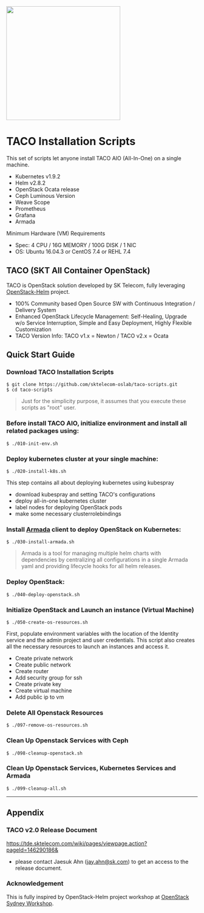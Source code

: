 <img src="https://github.com/sktelecom-oslab/docs/blob/master/images/taco-logo.png" width="300">

# TACO Installation Scripts

This set of scripts let anyone install TACO AIO (All-In-One) on a single machine.

* Kubernetes v1.9.2
* Helm v2.8.2
* OpenStack Ocata release
* Ceph Luminous Version 
* Weave Scope
* Prometheus 
* Grafana
* Armada

Minimum Hardware (VM) Requirements 
* Spec: 4 CPU / 16G MEMORY / 100G DISK / 1 NIC
* OS: Ubuntu 16.04.3 or CentOS 7.4 or REHL 7.4   


## TACO (SKT All Container OpenStack) 

TACO is OpenStack solution developed by SK Telecom, fully leveraging [OpenStack-Helm] project.
* 100% Community based Open Source SW with Continuous Integration / Delivery System
* Enhanced OpenStack Lifecycle Management: Self-Healing, Upgrade w/o Service Interruption, Simple and Easy Deployment, Highly Flexible Customization 
* TACO Version Info: TACO v1.x = Newton / TACO v2.x = Ocata  


## Quick Start Guide

### Download TACO Installation Scripts

    $ git clone https://github.com/sktelecom-oslab/taco-scripts.git
    $ cd taco-scripts

> Just for the simplicity purpose, it assumes that you execute these scripts as "root" user. 

### Before install TACO AIO, initialize environment and install all related packages using:

    $ ./010-init-env.sh

### Deploy kubernetes cluster at your single machine:

    $ ./020-install-k8s.sh

This step contains all about deploying kubernetes using kubespray
* download kubespray and setting TACO's configurations
* deploy all-in-one kubernetes cluster
* label nodes for deploying OpenStack pods
* make some necessary clusterrolebindings

### Install [Armada] client to deploy OpenStack on Kubernetes:

    $ ./030-install-armada.sh

> Armada is a tool for managing multiple helm charts with dependencies by centralizing all configurations in a single Armada yaml and providing lifecycle hooks for all helm releases.

### Deploy OpenStack:

    $ ./040-deploy-openstack.sh

### Initialize OpenStack and Launch an instance (Virtual Machine)

    $ ./050-create-os-resources.sh

First, populate environment variables with the location of the Identity service and the admin project and user credentials. This script also creates all the necessary resources to launch an instances and access it. 

* Create private network
* Create public network
* Create router
* Add security group for ssh
* Create private key
* Create virtual machine
* Add public ip to vm

### Delete All Openstack Resources

    $ ./097-remove-os-resources.sh

### Clean Up Openstack Services with Ceph

    $ ./098-cleanup-openstack.sh

### Clean Up Openstack Services, Kubernetes Services and Armada

    $ ./099-cleanup-all.sh

----
## Appendix 

### TACO v2.0 Release Document 

https://tde.sktelecom.com/wiki/pages/viewpage.action?pageId=146290186&
* please contact Jaesuk Ahn (jay.ahn@sk.com) to get an access to the release document.

### Acknowledgement 

This is fully inspired by OpenStack-Helm project workshop at [OpenStack Sydney Workshop].


[OpenStack-Helm]: https://github.com/openstack/openstack-helm
[OpenStack-Helm Document]: https://docs.openstack.org/openstack-helm/latest/readme.html
[OpenStack Sydney Workshop]: https://github.com/portdirect/sydney-workshop
[Armada]: http://armada-helm.readthedocs.io/en/latest/readme.html#

